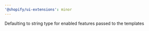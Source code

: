 ```yaml
---
'@shopify/ui-extensions': minor
---
```


Defaulting to string type for enabled features passed to the templates

